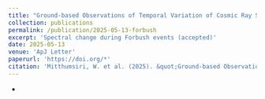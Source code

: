```yaml
---
title: "Ground-based Observations of Temporal Variation of Cosmic Ray Spectrum during Forbush Decreases"
collection: publications
permalink: /publication/2025-05-13-forbush
excerpt: 'Spectral change during Forbush events (accepted)'
date: 2025-05-13
venue: 'ApJ Letter'
paperurl: 'https://doi.org/*'
citation: 'Mitthumsiri, W. et al. (2025). &quot;Ground-based Observations of Temporal Variation of Cosmic Ray Spectrum during Forbush Decreases&quot; <i>ApJL</i>, *, *. '
---
```


*
